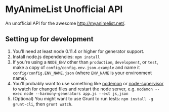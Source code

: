 # MyAnimeList Unofficial API

An unofficial API for the awesome http://myanimelist.net/.

## Setting up for development

1. You'll need at least node 0.11.4 or higher for generator support.
1. Install node.js dependencies: `npm install`
1. If you're using a `NODE_ENV` other than `production`, `development`, or `test`, make a copy of `config/config.env.json.example` and name it `config/config.ENV_NAME.json` (where `ENV_NAME` is your environment name).
1. You'll probably want to use something like [nodemon](https://github.com/remy/nodemon) or [node-supervisor](https://github.com/isaacs/node-supervisor) to watch for changed files and restart the node server, e.g. `nodemon --exec node --harmony-generators app.js --ext js,json`
1. (Optional) You might want to use Grunt to run tests: `npm install -g grunt-cli`, then `grunt watch`.
